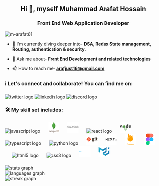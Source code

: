 <h2 align="center">Hi 👋, myself Muhammad Arafat Hossain</h2>
<h3 align="center">Front End Web Application Developer</h3>

<p align="left"> <img src="https://komarev.com/ghpvc/?username=m-arafat61&label=Profile%20views&color=0e75b6&style=flat" alt="m-arafat61" /> </p>

- 🌱 I'm currently diving deeper into- **DSA, Redux State management, Routing, authentication & security.**

- 💬 Ask me about- **Front End Development and related technologies**

- 📫 How to reach me- **arafjust16@gmail.com**

<h3 align="left">ℹ️ Let's connect and collaborate! You can find me on:</h3>

###
<p align="left">
<a href="https://twitter.com/m_arafat61" target="blank"><img src="https://img.shields.io/static/v1?message=Twitter&logo=twitter&label=&color=1DA1F2&logoColor=white&labelColor=&style=for-the-badge" height="36" alt="twitter logo" /></a>
<a href="https://linkedin.com/in/m-arafat61" target="blank">  <img src="https://img.shields.io/static/v1?message=LinkedIn&logo=linkedin&label=&color=0077B5&logoColor=white&labelColor=&style=for-the-badge" height="36" alt="linkedin logo" /></a>
<a href="https://linkedin.com/in/m-arafat61" target="blank"><img src="https://img.shields.io/static/v1?message=Discord&logo=discord&label=&color=7289DA&logoColor=white&labelColor=&style=for-the-badge" height="36" alt="discord logo" /></a>
</p>

<h3 align="left">🛠 My skill set includes:</h3>

###
<div align="left">
  <img src="https://cdn.jsdelivr.net/gh/devicons/devicon/icons/javascript/javascript-original.svg" height="36" alt="javascript logo"  />
  <img width="18" />
  <img src="https://github.com/devicons/devicon/blob/v2.15.1/icons/mongodb/mongodb-original-wordmark.svg" height="36" alt="mongodb logo"  />
  <img width="18" />
  <img src="https://github.com/devicons/devicon/blob/v2.15.1/icons/express/express-original-wordmark.svg" height="36" alt="express logo"  />
  <img width="18" />
  <img src="https://cdn.jsdelivr.net/gh/devicons/devicon/icons/react/react-original.svg" height="36" alt="react logo"  />
  <img width="18" />
  <img src="https://github.com/devicons/devicon/blob/v2.15.1/icons/nodejs/nodejs-original-wordmark.svg" height="36" alt="node logo"  />
  <img width="18" />
  <img src="https://cdn.jsdelivr.net/gh/devicons/devicon/icons/typescript/typescript-original.svg" height="36" alt="typescript logo"  />
  <img width="18" />
    <img src="https://cdn.jsdelivr.net/gh/devicons/devicon/icons/python/python-original.svg" height="36" alt="python logo"  />
  <img width="18" />
  <img src="https://github.com/devicons/devicon/blob/v2.15.1/icons/git/git-original-wordmark.svg" height="36" alt="git logo"  />
  <img width="18" />

   <img src="https://github.com/devicons/devicon/blob/v2.15.1/icons/nextjs/nextjs-original-wordmark.svg" height="36" alt="nextjs logo"  />
  <img width="18" />
   <img src="https://github.com/devicons/devicon/blob/v2.15.1/icons/firebase/firebase-plain-wordmark.svg" height="36" alt="firebase logo"  />
  <img width="18" />
   <img src="https://github.com/devicons/devicon/blob/v2.15.1/icons/figma/figma-original.svg" height="36" alt="figma logo"  />
  <img width="18" />
  <img src="https://cdn.jsdelivr.net/gh/devicons/devicon/icons/html5/html5-original.svg" height="36" alt="html5 logo"  />
  <img width="18" />
  <img src="https://cdn.jsdelivr.net/gh/devicons/devicon/icons/css3/css3-original.svg" height="36" alt="css3 logo"  />
  <img width="18" />
  <img src="https://github.com/devicons/devicon/blob/v2.15.1/icons/tailwindcss/tailwindcss-original-wordmark.svg" height="36" alt="tailwindcss logo"  />
  <img width="18" />
    <img src="https://github.com/devicons/devicon/blob/v2.15.1/icons/materialui/materialui-original.svg" height="36" alt="mui logo"  />
    <img width="18" />
</div>

###
<div align="left">
  <img src="https://github-readme-stats.vercel.app/api?username=M-Arafat61&hide_title=false&hide_rank=false&show_icons=true&include_all_commits=true&count_private=true&disable_animations=false&theme=dracula&locale=en&hide_border=false" height="150" alt="stats graph"/>
</div>
  <div align="left">
  <img src="https://github-readme-stats.vercel.app/api/top-langs?username=M-Arafat61&locale=en&hide_title=false&layout=compact&card_width=320&langs_count=5&theme=dracula&hide_border=false" height="150" alt="languages graph"/>
    </div>
  <div align="left">
  <img src="https://streak-stats.demolab.com?user=M-Arafat61&locale=en&mode=daily&theme=dark&hide_border=false&border_radius=5&order=3" height="220" alt="streak graph"/>
</div>
